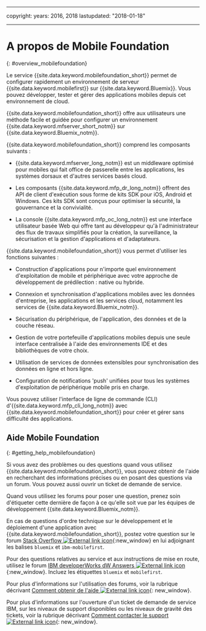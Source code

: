 ﻿---

copyright:
  years: 2016, 2018
lastupdated:  "2018-01-18"

---

#	A propos de Mobile Foundation
{: #overview_mobilefoundation}

Le service {{site.data.keyword.mobilefoundation_short}} permet de configurer rapidement un environnement de serveur {{site.data.keyword.mobilefirst}} sur {{site.data.keyword.Bluemix}}. Vous pouvez développer, tester et gérer des applications mobiles depuis cet environnement de cloud.

{{site.data.keyword.mobilefoundation_short}} offre aux utilisateurs une méthode facile et guidée pour configurer un environnement {{site.data.keyword.mfserver_short_notm}} <!--in the {{site.data.keyword.containerlong}} --> sur {{site.data.keyword.Bluemix_notm}}.

{{site.data.keyword.mobilefoundation_short}} comprend les composants suivants :

*	{{site.data.keyword.mfserver_long_notm}} est un middleware optimisé pour mobiles qui fait office de passerelle entre les applications, les systèmes dorsaux et d'autres services basés cloud.

*	Les composants {{site.data.keyword.mfp_dr_long_notm}} offrent des API de client d'exécution sous forme de kits SDK pour iOS, Android et Windows. Ces kits SDK sont conçus pour optimiser la sécurité, la gouvernance et la convivialité.

*	La console {{site.data.keyword.mfp_oc_long_notm}} est une interface utilisateur basée Web qui offre tant au développeur qu'à l'administrateur des flux de travaux simplifiés pour la création, la surveillance, la sécurisation et la gestion d'applications et d'adaptateurs.

{{site.data.keyword.mobilefoundation_short}} vous permet d'utiliser les fonctions suivantes :

*	Construction d'applications pour n'importe quel environnement d'exploitation de mobile et périphérique avec votre approche de développement de prédilection : native ou hybride.

*	Connexion et synchronisation d'applications mobiles avec les données d'entreprise, les applications et les services cloud, notamment les services de {{site.data.keyword.Bluemix_notm}}.

*	Sécurisation du périphérique, de l'application, des données et de la couche réseau.

*	Gestion de votre portefeuille d'applications mobiles depuis une seule interface centralisée à l'aide des environnements IDE et des bibliothèques de votre choix.

*	Utilisation de services de données extensibles pour synchronisation des données en ligne et hors ligne.

*	Configuration de notifications 'push' unifiées pour tous les systèmes d'exploitation de périphérique mobile pris en charge.

Vous pouvez utiliser l'interface de ligne de commande (CLI) d'{{site.data.keyword.mfp_cli_long_notm}} avec {{site.data.keyword.mobilefoundation_short}} pour créer et gérer sans difficulté des applications.

<!--{{site.data.keyword.mobilefoundation_short}} service provisions a container in your space in {{site.data.keyword.Bluemix_notm}}. You can see the details of the container that is created, view the container performance, and access the server logs from your {{site.data.keyword.Bluemix_notm}} dashboard.-->

## Aide Mobile Foundation
{: #getting_help_mobilefoundation}

Si vous avez des problèmes ou des questions quand vous utilisez {{site.data.keyword.mobilefoundation_short}}, vous pouvez obtenir de l'aide en recherchant des informations précises ou en posant des questions via un forum. Vous pouvez aussi ouvrir un ticket de demande de service.

Quand vous utilisez les forums pour poser une question, prenez soin d'étiqueter cette dernière de façon à ce qu'elle soit vue par les équipes de développement {{site.data.keyword.Bluemix_notm}}.

En cas de questions d'ordre technique sur le développement et le déploiement d'une application avec {{site.data.keyword.mobilefoundation_short}}, postez votre question sur le forum [Stack Overflow ![External link icon](../../icons/launch-glyph.svg "External link icon")](http://stackoverflow.com/search?q=ibm-mobilefirst+bluemix){:new_window} en lui adjoignant les balises `bluemix` et `ibm-mobilefirst`.

Pour des questions relatives au service et aux instructions de mise en route, utilisez le forum [IBM developerWorks dW Answers ![External link icon](../../icons/launch-glyph.svg "External link icon")](https://developer.ibm.com/answers/topics/mobilefirst/?smartspace=bluemix){:new_window}. Incluez les étiquettes `bluemix` et `mobilefirst`.

Pour plus d'informations sur l'utilisation des forums, voir la rubrique décrivant [Comment obtenir de l'aide ![External link icon](../../icons/launch-glyph.svg "External link icon")](https://www.{DomainName}/docs/support/index.html#getting-help){: new_window}.

Pour plus d'informations sur l'ouverture d'un ticket de demande de service IBM, sur les niveaux de support disponibles ou les niveaux de gravité des tickets, voir la rubrique décrivant
[Comment contacter le support ![External link icon](../../icons/launch-glyph.svg "External link icon")](https://www.{DomainName}/docs/support/index.html#contacting-support){: new_window}.
